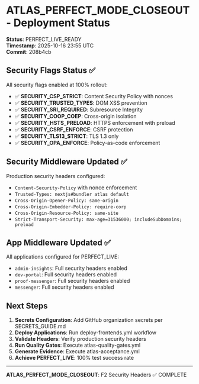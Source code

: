 # ATLAS_PERFECT_MODE_CLOSEOUT - Deployment Status

**Status**: PERFECT_LIVE_READY  
**Timestamp**: 2025-10-16 23:55 UTC  
**Commit**: 208b4cb  

## Security Flags Status ✅

All security flags enabled at 100% rollout:

- ✅ **SECURITY_CSP_STRICT**: Content Security Policy with nonces
- ✅ **SECURITY_TRUSTED_TYPES**: DOM XSS prevention  
- ✅ **SECURITY_SRI_REQUIRED**: Subresource Integrity
- ✅ **SECURITY_COOP_COEP**: Cross-origin isolation
- ✅ **SECURITY_HSTS_PRELOAD**: HTTPS enforcement with preload
- ✅ **SECURITY_CSRF_ENFORCE**: CSRF protection
- ✅ **SECURITY_TLS13_STRICT**: TLS 1.3 only
- ✅ **SECURITY_OPA_ENFORCE**: Policy-as-code enforcement

## Security Middleware Updated ✅

Production security headers configured:
- `Content-Security-Policy` with nonce enforcement
- `Trusted-Types: nextjs#bundler atlas default`
- `Cross-Origin-Opener-Policy: same-origin`
- `Cross-Origin-Embedder-Policy: require-corp`
- `Cross-Origin-Resource-Policy: same-site`
- `Strict-Transport-Security: max-age=31536000; includeSubDomains; preload`

## App Middleware Updated ✅

All applications configured for PERFECT_LIVE:
- `admin-insights`: Full security headers enabled
- `dev-portal`: Full security headers enabled  
- `proof-messenger`: Full security headers enabled
- `messenger`: Full security headers enabled

## Next Steps

1. **Secrets Configuration**: Add GitHub organization secrets per SECRETS_GUIDE.md
2. **Deploy Applications**: Run deploy-frontends.yml workflow
3. **Validate Headers**: Verify production security headers
4. **Run Quality Gates**: Execute atlas-quality-gates.yml
5. **Generate Evidence**: Execute atlas-acceptance.yml
6. **Achieve PERFECT_LIVE**: 100% test success rate

---

**ATLAS_PERFECT_MODE_CLOSEOUT**: F2 Security Headers ✅ COMPLETE